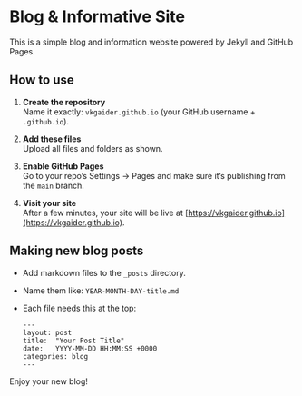 # Blog & Informative Site

This is a simple blog and information website powered by Jekyll and GitHub Pages.

## How to use

1. **Create the repository**  
   Name it exactly: `vkgaider.github.io` (your GitHub username + `.github.io`).

2. **Add these files**  
   Upload all files and folders as shown.

3. **Enable GitHub Pages**  
   Go to your repo’s Settings → Pages and make sure it’s publishing from the `main` branch.

4. **Visit your site**  
   After a few minutes, your site will be live at [https://vkgaider.github.io](https://vkgaider.github.io).

## Making new blog posts

- Add markdown files to the `_posts` directory.
- Name them like: `YEAR-MONTH-DAY-title.md`
- Each file needs this at the top:

  ```
  ---
  layout: post
  title:  "Your Post Title"
  date:   YYYY-MM-DD HH:MM:SS +0000
  categories: blog
  ---
  ```

Enjoy your new blog!